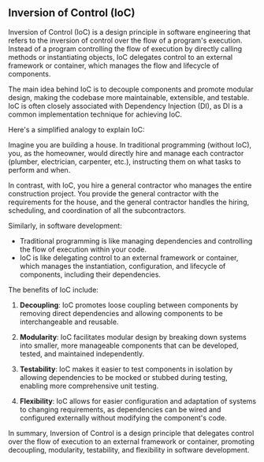 ## Inversion of Control (IoC)

Inversion of Control (IoC) is a design principle in software engineering that refers to the inversion of control over the flow of a program's execution. Instead of a program controlling the flow of execution by directly calling methods or instantiating objects, IoC delegates control to an external framework or container, which manages the flow and lifecycle of components.

The main idea behind IoC is to decouple components and promote modular design, making the codebase more maintainable, extensible, and testable. IoC is often closely associated with Dependency Injection (DI), as DI is a common implementation technique for achieving IoC.

Here's a simplified analogy to explain IoC:

Imagine you are building a house. In traditional programming (without IoC), you, as the homeowner, would directly hire and manage each contractor (plumber, electrician, carpenter, etc.), instructing them on what tasks to perform and when.

In contrast, with IoC, you hire a general contractor who manages the entire construction project. You provide the general contractor with the requirements for the house, and the general contractor handles the hiring, scheduling, and coordination of all the subcontractors.

Similarly, in software development:

- Traditional programming is like managing dependencies and controlling the flow of execution within your code.
- IoC is like delegating control to an external framework or container, which manages the instantiation, configuration, and lifecycle of components, including their dependencies.

The benefits of IoC include:

1. **Decoupling**: IoC promotes loose coupling between components by removing direct dependencies and allowing components to be interchangeable and reusable.
  
2. **Modularity**: IoC facilitates modular design by breaking down systems into smaller, more manageable components that can be developed, tested, and maintained independently.
  
3. **Testability**: IoC makes it easier to test components in isolation by allowing dependencies to be mocked or stubbed during testing, enabling more comprehensive unit testing.
  
4. **Flexibility**: IoC allows for easier configuration and adaptation of systems to changing requirements, as dependencies can be wired and configured externally without modifying the component's code.

In summary, Inversion of Control is a design principle that delegates control over the flow of execution to an external framework or container, promoting decoupling, modularity, testability, and flexibility in software development.